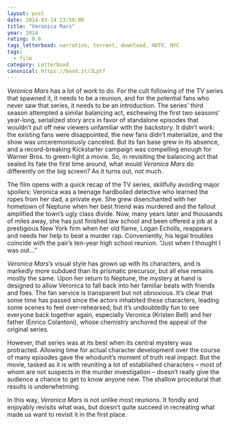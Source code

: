 ```yaml
---
layout: post 
date: 2014-03-14 23:59:00
title: "Veronica Mars"
year: 2014
rating: 0.6
tags_letterboxd: narrative, torrent, download, HDTV, NYC
tags:
  - film
category: Letterboxd
canonical: https://boxd.it/2Lptf
---
```


<cite>Veronica Mars</cite> has a lot of work to do. For the cult following of the TV series that spawned it, it needs to be a reunion, and for the potential fans who never saw that series, it needs to be an introduction. The series’ third season attempted a similar balancing act, eschewing the first two seasons’ year-long, serialized story arcs in favor of standalone episodes that wouldn’t put off new viewers unfamiliar with the backstory. It didn’t work: the existing fans were disappointed, the new fans didn’t materialize, and the show was unceremoniously canceled. But its fan base grew in its absence, and a record-breaking Kickstarter campaign was compelling enough for Warner Bros. to green-light a movie. So, in revisiting the balancing act that sealed its fate the first time around, what would <cite>Veronica Mars</cite> do differently on the big screen? As it turns out, not much.

The film opens with a quick recap of the TV series, skillfully avoiding major spoilers: Veronica was a teenage hardboiled detective who learned the ropes from her dad, a private eye. She grew disenchanted with her hometown of Neptune when her best friend was murdered and the fallout amplified the town’s ugly class divide. Now, many years later and thousands of miles away, she has just finished law school and been offered a job at a prestigious New York firm when her old flame, Logan Echolls, reappears and needs her help to beat a murder rap. Conveniently, his legal troubles coincide with the pair’s ten-year high school reunion. “Just when I thought I was out...”

<cite>Veronica Mars</cite>’s visual style has grown up with its characters, and is markedly more subdued than its prismatic precursor, but all else remains mostly the same. Upon her return to Neptune, the mystery at hand is designed to allow Veronica to fall back into her familiar beats with friends and foes. The fan service is transparent but not obnoxious. It’s clear that some time has passed since the actors inhabited these characters, leading some scenes to feel over-rehearsed, but it’s undoubtedly fun to see everyone back together again, especially Veronica (Kristen Bell) and her father (Enrico Colantoni), whose chemistry anchored the appeal of the original series.

However, that series was at its best when its central mystery was protracted. Allowing time for actual character development over the course of many episodes gave the whodunit’s moment of truth real impact. But the movie, tasked as it is with reuniting a lot of established characters – most of whom are not suspects in the murder investigation – doesn’t really give the audience a chance to get to know anyone new. The shallow procedural that results is underwhelming.

In this way, <cite>Veronica Mars</cite> is not unlike most reunions. It fondly and enjoyably revisits what was, but doesn’t quite succeed in recreating what made us want to revisit it in the first place.